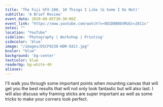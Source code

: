 ```yaml
---
title: 'The Fuji GFX-100, 10 Things I Like (& Some I Do Not)'
subtitle: 'A Brief Review'
event_date: 2020-09-05T10:30:00Z
event_link: "https://www.youtube.com/watch?v=8Q1D0B8bVRU&t=2811s"
notes: ""
location: "YouTube"
sideline: 'Photography | Workshop | Printing'
sidecolor: 'blue'
image: "/images/DSCF9230-HDR-Edit.jpg"
bcolor: "blue"
background: 'bg-center'
textcolor: blue
readerbg: bg-white-40
aliases:
---
```

I'll walk you through some important points when  mounting canvas that will get you the best results that will not only look fantastic but will also last.  I will also discuss why framing sticks are super important as well as some tricks to make your corners look perfect.

 
